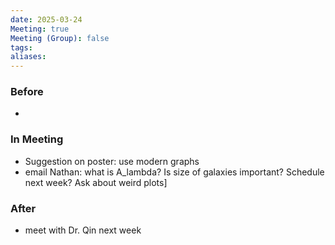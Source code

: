 ```yaml
---
date: 2025-03-24
Meeting: true
Meeting (Group): false
tags: 
aliases:
---
```


### Before
- 

### In Meeting
- Suggestion on poster: use modern graphs
- email Nathan: what is A_lambda? Is size of galaxies important? Schedule next week? Ask about weird plots]

### After
- meet with Dr. Qin next week